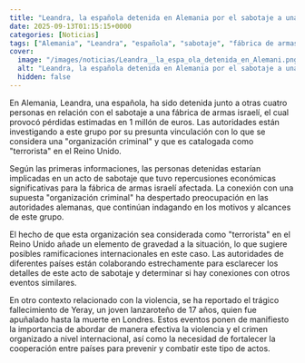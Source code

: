 ```yaml
---
title: "Leandra, la española detenida en Alemania por el sabotaje a una fábrica de armas israelí - provocó pérdidas de 1 millón"
date: 2025-09-13T01:15:15+0000
categories: [Noticias]
tags: ["Alemania", "Leandra", "española", "sabotaje", "fábrica de armas", "organización criminal", "terrorista", "Reino Unido", "acto de sabotaje", "autoridades", "internacional", "violencia", "crimen organizado", "cooperación."]
cover:
  image: "/images/noticias/Leandra__la_espa_ola_detenida_en_Alemani.png"
  alt: "Leandra, la española detenida en Alemania por el sabotaje a una fábrica de armas israelí - provocó pérdidas de 1 millón"
  hidden: false
---
```


En Alemania, Leandra, una española, ha sido detenida junto a otras cuatro personas en relación con el sabotaje a una fábrica de armas israelí, el cual provocó pérdidas estimadas en 1 millón de euros. Las autoridades están investigando a este grupo por su presunta vinculación con lo que se considera una "organización criminal" y que es catalogada como "terrorista" en el Reino Unido.

Según las primeras informaciones, las personas detenidas estarían implicadas en un acto de sabotaje que tuvo repercusiones económicas significativas para la fábrica de armas israelí afectada. La conexión con una supuesta "organización criminal" ha despertado preocupación en las autoridades alemanas, que continúan indagando en los motivos y alcances de este grupo.

El hecho de que esta organización sea considerada como "terrorista" en el Reino Unido añade un elemento de gravedad a la situación, lo que sugiere posibles ramificaciones internacionales en este caso. Las autoridades de diferentes países están colaborando estrechamente para esclarecer los detalles de este acto de sabotaje y determinar si hay conexiones con otros eventos similares.

En otro contexto relacionado con la violencia, se ha reportado el trágico fallecimiento de Yeray, un joven lanzaroteño de 17 años, quien fue apuñalado hasta la muerte en Londres. Estos eventos ponen de manifiesto la importancia de abordar de manera efectiva la violencia y el crimen organizado a nivel internacional, así como la necesidad de fortalecer la cooperación entre países para prevenir y combatir este tipo de actos.
